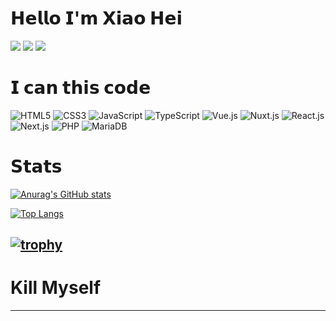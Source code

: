 # 𝗛𝗲𝗹𝗹𝗼 𝗜'𝗺 𝗫𝗶𝗮𝗼 𝗛𝗲𝗶
[![](https://img.shields.io/badge/-@XiaoHei14-%231DA1F2?style=flat-square&logo=twitter&logoColor=ffffff)](https://twitter.com/wngynho2)
[![](https://img.shields.io/badge/-@XiaoHei14-%23181717?style=flat-square&logo=github)](https://github.com/XiaoHei14)
[![](https://img.shields.io/website?color=0ab9e6&style=flat-square&up_message=xiaoheiweb.moe&url=https%3A%2F%2Fxlbd.me)](https://xiaoheiweb.moe)

# 𝗜 𝗰𝗮𝗻 𝘁𝗵𝗶𝘀 𝗰𝗼𝗱𝗲
![HTML5](https://img.shields.io/badge/HTML5-E44D27?style=for-the-badge&logo=html5&logoColor=white)
![CSS3](https://img.shields.io/badge/CSS3-1572B6?style=for-the-badge&logo=css3&logoColor=white)
![JavaScript](https://img.shields.io/badge/JavaScript-F7DF1C?style=for-the-badge&logo=javascript&logoColor=black)
![TypeScript](https://img.shields.io/badge/TypeScript-007ACC?style=for-the-badge&logo=typescript&logoColor=white)
![Vue.js](https://img.shields.io/badge/Vue.js-35495E?style=for-the-badge&logo=vuedotjs&logoColor=4FC08D)
![Nuxt.js](https://img.shields.io/badge/Nuxt.js-00DC82?style=for-the-badge&logo=nuxtdotjs&logoColor=white)
![React.js](https://img.shields.io/badge/React.js-20232A?style=for-the-badge&logo=react&logoColor=61DAFB)
![Next.js](https://img.shields.io/badge/Next.js-000000?style=for-the-badge&logo=nextdotjs&logoColor=white)
![PHP](https://img.shields.io/badge/PHP-777BB4?style=for-the-badge&logo=php&logoColor=white)
![MariaDB](https://img.shields.io/badge/MariaDB-003545?style=for-the-badge&logo=mariadb&logoColor=white)

# 𝗦𝘁𝗮𝘁𝘀
[![Anurag's GitHub stats](https://github-readme-stats.vercel.app/api?username=XiaoHei14)](https://github.com/anuraghazra/github-readme-stats)

[![Top Langs](https://github-readme-stats.vercel.app/api/top-langs/?username=XiaoHei14&layout=compact&exclude_repo=doubi,typecho-theme-handsome-docs,GoogleTranslate,typecho-theme-handsome-opensource,luci-app-aliddns)](https://github.com/anuraghazra/github-readme-stats)

[![trophy](https://github-profile-trophy.vercel.app/?username=XiaoHei14)](https://github.com/ryo-ma/github-profile-trophy)
-----------

# Kill Myself

-----------
